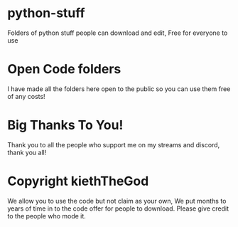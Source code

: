 # python-stuff
Folders of python stuff people can download and edit, Free for everyone to use

# Open Code folders
  I have made all the folders here open to the public so you can use them free of any costs!










# Big Thanks To You!
Thank you to all the people who support me on my streams and discord, thank you all!


# Copyright kiethTheGod
We allow you to use the code but not claim as your own, We put months to years of time in to the code offer for people to download. Please give credit to the people who mode it.
